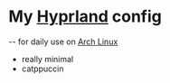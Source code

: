 # My [Hyprland](https://github.com/hyprwm/Hyprland) config
-- for daily use on [Arch Linux](https://www.archlinux.org)
* really minimal
* catppuccin
